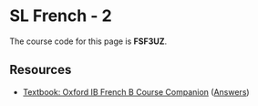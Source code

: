 # SL French - 2

The course code for this page is **FSF3UZ**.

## Resources

 - [Textbook: Oxford IB French B Course Companion](/resources/g11/textbook-french-b-second-edition.pdf) ([Answers](/resources/g11/textbook-french-b-second-edition-answers.pdf))
